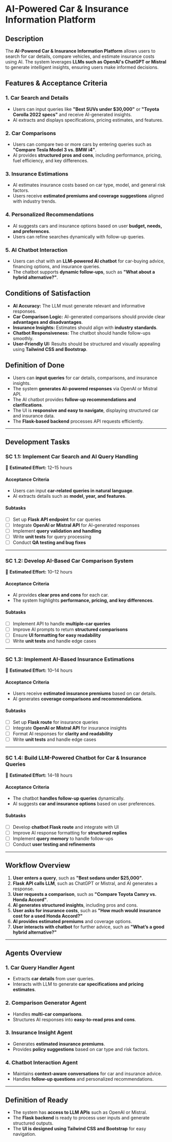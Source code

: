 # AI-Powered Car & Insurance Information Platform
 
 ## Description  
 The **AI-Powered Car & Insurance Information Platform** allows users to search for car details, compare vehicles, and estimate insurance costs using AI. The system leverages **LLMs such as OpenAI's ChatGPT or Mistral** to generate intelligent insights, ensuring users make informed decisions.
 
 ## Features & Acceptance Criteria  
 
 ### 1. Car Search and Details  
 - Users can input queries like **"Best SUVs under $30,000"** or **"Toyota Corolla 2022 specs"** and receive AI-generated insights.  
 - AI extracts and displays specifications, pricing estimates, and features.  
 
 ### 2. Car Comparisons  
 - Users can compare two or more cars by entering queries such as **"Compare Tesla Model 3 vs. BMW i4"**.  
 - AI provides **structured pros and cons**, including performance, pricing, fuel efficiency, and key differences.  
 
 ### 3. Insurance Estimations  
 - AI estimates insurance costs based on car type, model, and general risk factors.  
 - Users receive **estimated premiums and coverage suggestions** aligned with industry trends.  
 
 ### 4. Personalized Recommendations  
 - AI suggests cars and insurance options based on user **budget, needs, and preferences**.  
 - Users can refine searches dynamically with follow-up queries.  
 
 ### 5. AI Chatbot Interaction  
 - Users can chat with an **LLM-powered AI chatbot** for car-buying advice, financing options, and insurance queries.  
 - The chatbot supports **dynamic follow-ups**, such as **"What about a hybrid alternative?"**.  
 
 ## Conditions of Satisfaction  
 
 - **AI Accuracy:** The LLM must generate relevant and informative responses.  
 - **Car Comparison Logic:** AI-generated comparisons should provide clear **advantages and disadvantages**.  
 - **Insurance Insights:** Estimates should align with **industry standards**.  
 - **Chatbot Responsiveness:** The chatbot should handle follow-ups smoothly.  
 - **User-Friendly UI:** Results should be structured and visually appealing using **Tailwind CSS and Bootstrap**.  
 
 ## Definition of Done  
 
 - Users can **input queries** for car details, comparisons, and insurance insights.  
 - The system **generates AI-powered responses** via OpenAI or Mistral API.  
 - The AI chatbot provides **follow-up recommendations and clarifications**.  
 - The UI is **responsive and easy to navigate**, displaying structured car and insurance data.  
 - The **Flask-based backend** processes API requests efficiently.  
 
 ---
 
 ## Development Tasks  
 
 ### **SC 1.1: Implement Car Search and AI Query Handling**  
 📌 **Estimated Effort:** 12–15 hours  
 
 #### **Acceptance Criteria**  
 - Users can input **car-related queries in natural language**.  
 - AI extracts details such as **model, year, and features**.  
 
 #### **Subtasks**  
 - [ ] Set up **Flask API endpoint** for car queries  
 - [ ] Integrate **OpenAI or Mistral API** for AI-generated responses  
 - [ ] Implement **query validation and handling**  
 - [ ] Write **unit tests** for query processing  
 - [ ] Conduct **QA testing and bug fixes**  
 
 ---
 
 ### **SC 1.2: Develop AI-Based Car Comparison System**  
 📌 **Estimated Effort:** 10–12 hours  
 
 #### **Acceptance Criteria**  
 - AI provides **clear pros and cons** for each car.  
 - The system highlights **performance, pricing, and key differences**.  
 
 #### **Subtasks**  
 - [ ] Implement API to handle **multiple-car queries**  
 - [ ] Improve AI prompts to return **structured comparisons**  
 - [ ] Ensure **UI formatting for easy readability**  
 - [ ] Write **unit tests** and handle edge cases  
 
 ---
 
 ### **SC 1.3: Implement AI-Based Insurance Estimations**  
 📌 **Estimated Effort:** 10–14 hours  
 
 #### **Acceptance Criteria**  
 - Users receive **estimated insurance premiums** based on car details.  
 - AI generates **coverage comparisons and recommendations**.  
 
 #### **Subtasks**  
 - [ ] Set up **Flask route** for insurance queries  
 - [ ] Integrate **OpenAI or Mistral API** for insurance insights  
 - [ ] Format AI responses for **clarity and readability**  
 - [ ] Write **unit tests** and handle edge cases  
 
 ---
 
 ### **SC 1.4: Build LLM-Powered Chatbot for Car & Insurance Queries**  
 📌 **Estimated Effort:** 14–18 hours  
 
 #### **Acceptance Criteria**  
 - The chatbot **handles follow-up queries** dynamically.  
 - AI suggests **car and insurance options** based on user preferences.  
 
 #### **Subtasks**  
 - [ ] Develop **chatbot Flask route** and integrate with UI  
 - [ ] Improve AI response formatting for **structured replies**  
 - [ ] Implement **query memory** to handle follow-ups  
 - [ ] Conduct **user testing and refinements**  
 
 ---
 
 ## **Workflow Overview**  
 
 1. **User enters a query**, such as **"Best sedans under $25,000"**.  
 2. **Flask API calls LLM**, such as ChatGPT or Mistral, and AI generates a response.  
 3. **User requests a comparison**, such as **"Compare Toyota Camry vs. Honda Accord"**.  
 4. **AI generates structured insights**, including pros and cons.  
 5. **User asks for insurance costs**, such as **"How much would insurance cost for a used Honda Accord?"**  
 6. **AI provides estimated premiums** and coverage options.  
 7. **User interacts with chatbot** for further advice, such as **"What’s a good hybrid alternative?"**  
 
 ---
 
 ## **Agents Overview**  
 
 ### **1. Car Query Handler Agent**  
 - Extracts **car details** from user queries.  
 - Interacts with LLM to generate **car specifications and pricing estimates**.  
 
 ### **2. Comparison Generator Agent**  
 - Handles **multi-car comparisons**.  
 - Structures AI responses into **easy-to-read pros and cons**.  
 
 ### **3. Insurance Insight Agent**  
 - Generates **estimated insurance premiums**.  
 - Provides **policy suggestions** based on car type and risk factors.  
 
 ### **4. Chatbot Interaction Agent**  
 - Maintains **context-aware conversations** for car and insurance advice.  
 - Handles **follow-up questions** and personalized recommendations.  
 
 ---
 
 ## **Definition of Ready**  
 
 - The system has **access to LLM APIs** such as OpenAI or Mistral.  
 - The **Flask backend** is ready to process user inputs and generate structured outputs.  
 - The **UI is designed using Tailwind CSS and Bootstrap** for easy navigation.  
 

